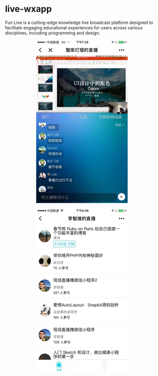 # live-wxapp

Fun Live is a cutting-edge knowledge live broadcast platform designed to facilitate engaging educational experiences for users across various disciplines, including programming and design.

<div align="center">

<img src="./readme/wxapp1.jpg" width="300px" /><img/>

<img src="./readme/wxapp2.jpg" width="300px" /><img/>

</div>

